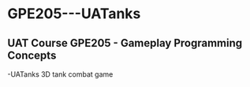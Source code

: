 # GPE205---UATanks
## UAT Course GPE205 - Gameplay Programming Concepts
-UATanks 3D tank combat game
